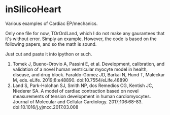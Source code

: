 # inSilicoHeart

Various examples of Cardiac EP/mechanics.

Only one file for now, TOrOrdLand, which I do not make any gaurantees that it's without error. Simply an example. However, the code is based on the following papers, and so the math is sound.

Just cut and paste it into ipython or such.

1. Tomek J, Bueno-Orovio A, Passini E, et al. Development, calibration, and validation of a novel human ventricular myocyte model in health, disease, and drug block. Faraldo-Gómez JD, Barkai N, Hund T, Maleckar M, eds. eLife. 2019;8:e48890. doi:10.7554/eLife.48890
1. Land S, Park-Holohan SJ, Smith NP, dos Remedios CG, Kentish JC, Niederer SA. A model of cardiac contraction based on novel measurements of tension development in human cardiomyocytes. Journal of Molecular and Cellular Cardiology. 2017;106:68-83. doi:10.1016/j.yjmcc.2017.03.008
